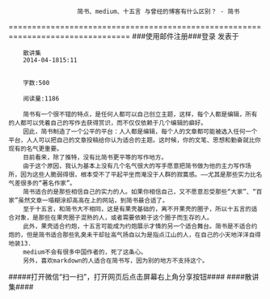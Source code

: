                        简书、medium、十五言 与曾经的博客有什么区别？ - 简书
================================================================================
###使用邮件注册###登录        发表于


        
        散讲集
        2014-04-1815:11


        字数:500

        阅读量:1186

        简书有一个很不错的特点，是任何人都可以自己创立主题，这样，每个人都是编辑，所有的人都可以凭着自己的写作去获得赏识，而不仅仅依赖于几个编辑的癖好。
        因此，简书制造了一个公平的平台：人人都是编辑，每个人的文章都可能被选入任何一个平台，人人可以把自己的文章投稿给你认为适合的主题。这时候，你的文笔、思想和勤奋就比你现有的名气更重要。
        目前看来，除了推特，没有比简书更平等的写作地方。
        由于这个原因，我认为基本上没有几个名气很大的写手愿意把简书做为他的主力写作场所，因为这些人脆弱得很，根本受不了平起平坐而淹没于人群的寂寞感。——尤其是那些实力比名气差很多的“著名作家”。
        简书适合的是那些相信自己的实力的人。如果你相信自己，又不愿意忍受那些“大家”、“百家”虽然文章一塌糊涂却高高在上的网站，到简书最合适了。
        至于十五言，和简书大不相同，这是有果壳基础的，离不开果壳的圈子，所以十五言的适合对象，是那些在果壳圈子混熟的人，或者需要依赖于这个圈子而生存的人。
        此外，果壳适合约炮，十五言可能成为约炮展示才情的另一个适合舞台。简书是不适合约炮的，但是简书适合那些乳臭未干却扯高气扬自以为是指点江山的人，在自己的小天地洋洋自得地装13.
        medium不会有很多中国作者的，死了这条心。
        另外，喜欢markdown的人适合在简书写，因为别的地方不支持这个。
#####打开微信“扫一扫”，打开网页后点击屏幕右上角分享按钮####
        ####散讲集####
      